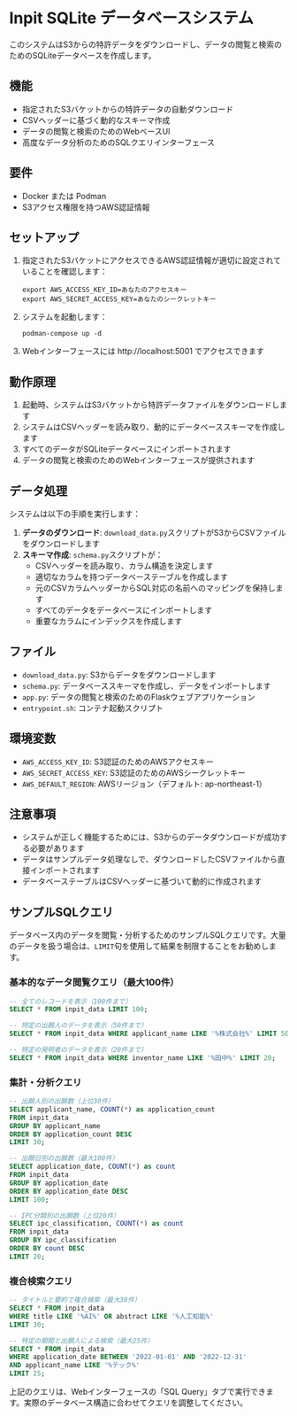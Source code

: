 # Inpit SQLite データベースシステム

このシステムはS3からの特許データをダウンロードし、データの閲覧と検索のためのSQLiteデータベースを作成します。

## 機能

- 指定されたS3バケットからの特許データの自動ダウンロード
- CSVヘッダーに基づく動的なスキーマ作成
- データの閲覧と検索のためのWebベースUI
- 高度なデータ分析のためのSQLクエリインターフェース

## 要件

- Docker または Podman
- S3アクセス権限を持つAWS認証情報

## セットアップ

1. 指定されたS3バケットにアクセスできるAWS認証情報が適切に設定されていることを確認します：
   ```
   export AWS_ACCESS_KEY_ID=あなたのアクセスキー
   export AWS_SECRET_ACCESS_KEY=あなたのシークレットキー
   ```

2. システムを起動します：
   ```
   podman-compose up -d
   ```

3. Webインターフェースには http://localhost:5001 でアクセスできます

## 動作原理

1. 起動時、システムはS3バケットから特許データファイルをダウンロードします
2. システムはCSVヘッダーを読み取り、動的にデータベーススキーマを作成します
3. すべてのデータがSQLiteデータベースにインポートされます
4. データの閲覧と検索のためのWebインターフェースが提供されます

## データ処理

システムは以下の手順を実行します：

1. **データのダウンロード**: `download_data.py`スクリプトがS3からCSVファイルをダウンロードします
2. **スキーマ作成**: `schema.py`スクリプトが：
   - CSVヘッダーを読み取り、カラム構造を決定します
   - 適切なカラムを持つデータベーステーブルを作成します
   - 元のCSVカラムヘッダーからSQL対応の名前へのマッピングを保持します
   - すべてのデータをデータベースにインポートします
   - 重要なカラムにインデックスを作成します

## ファイル

- `download_data.py`: S3からデータをダウンロードします
- `schema.py`: データベーススキーマを作成し、データをインポートします
- `app.py`: データの閲覧と検索のためのFlaskウェブアプリケーション
- `entrypoint.sh`: コンテナ起動スクリプト

## 環境変数

- `AWS_ACCESS_KEY_ID`: S3認証のためのAWSアクセスキー
- `AWS_SECRET_ACCESS_KEY`: S3認証のためのAWSシークレットキー
- `AWS_DEFAULT_REGION`: AWSリージョン（デフォルト: ap-northeast-1）

## 注意事項

- システムが正しく機能するためには、S3からのデータダウンロードが成功する必要があります
- データはサンプルデータ処理なしで、ダウンロードしたCSVファイルから直接インポートされます
- データベーステーブルはCSVヘッダーに基づいて動的に作成されます

## サンプルSQLクエリ

データベース内のデータを閲覧・分析するためのサンプルSQLクエリです。大量のデータを扱う場合は、`LIMIT`句を使用して結果を制限することをお勧めします。

### 基本的なデータ閲覧クエリ（最大100件）

```sql
-- 全てのレコードを表示（100件まで）
SELECT * FROM inpit_data LIMIT 100;

-- 特定の出願人のデータを表示（50件まで）
SELECT * FROM inpit_data WHERE applicant_name LIKE '%株式会社%' LIMIT 50;

-- 特定の発明者のデータを表示（20件まで）
SELECT * FROM inpit_data WHERE inventor_name LIKE '%田中%' LIMIT 20;
```

### 集計・分析クエリ

```sql
-- 出願人別の出願数（上位30件）
SELECT applicant_name, COUNT(*) as application_count 
FROM inpit_data 
GROUP BY applicant_name 
ORDER BY application_count DESC 
LIMIT 30;

-- 出願日別の出願数（最大100件）
SELECT application_date, COUNT(*) as count 
FROM inpit_data 
GROUP BY application_date 
ORDER BY application_date DESC 
LIMIT 100;

-- IPC分類別の出願数（上位20件）
SELECT ipc_classification, COUNT(*) as count 
FROM inpit_data 
GROUP BY ipc_classification 
ORDER BY count DESC 
LIMIT 20;
```

### 複合検索クエリ

```sql
-- タイトルと要約で複合検索（最大30件）
SELECT * FROM inpit_data 
WHERE title LIKE '%AI%' OR abstract LIKE '%人工知能%' 
LIMIT 30;

-- 特定の期間と出願人による検索（最大25件）
SELECT * FROM inpit_data 
WHERE application_date BETWEEN '2022-01-01' AND '2022-12-31' 
AND applicant_name LIKE '%テック%' 
LIMIT 25;
```

上記のクエリは、Webインターフェースの「SQL Query」タブで実行できます。実際のデータベース構造に合わせてクエリを調整してください。
